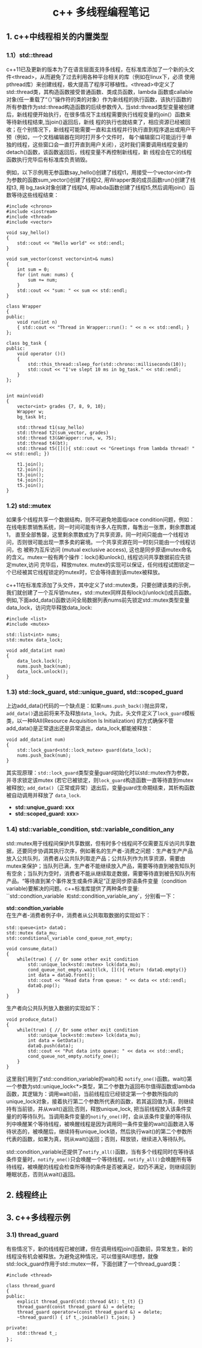 # <p style="text-align: center;">c++ 多线程编程笔记</p>

## 1. c++中线程相关的内置类型
### 1.1）std::thread
  c++11已及更新的版本为了在语言层面支持多线程，在标准库添加了一个新的头文件\<thread\>，从而避免了过去利用各种平台相关的库（例如在linux下，必须
 使用pthread库）来创建线程，极大提高了程序可移植性。\<thread\>中定义了std::thread类，其构造函数接受普通函数、类成员函数，lambda
 函数或callable对象(任一重载了“（）”操作符的类的对象）作为新线程的执行函数，该执行函数的所有参数作为std::thread构造函数的后续参数传入. 
 当std::thread类型变量被创建后，新线程便开始执行，在很多情况下主线程需要执行线程变量的join(）函数来等待新线程结束,当join()返回后，新线
 程的执行也就结束了，相应资源已经被回收；在个别情况下，新线程可能需要一直和主线程并行执行直到程序退出或用户干预（例如，一个文档编辑器在同时打开多个文件时，
 每个编辑窗口可能运行于单独的线程，这些窗口会一直打开直到用户关闭），这时我们需要调用线程变量的detach()函数，该函数返回后，线程变量不再控制新线程，新
 线程会在它的线程函数执行完毕后有标准库负责销毁。 

 例如，以下示例用无参函数say_hello()创建了线程t1，用接受一个vector\<int\>作为参数的函数sum_vector()创建了线程t2, 用Wrapper类的成员函数run()创建了线程t3, 用
 bg_task对象创建了线程t4, 用labda函数创建了线程t5,然后调用join(）函数等待这些线程结束：

```
#include <chrono>
#include <iostream>
#include <thread>
#include <vector>

void say_hello()
{
    std::cout << "Hello world" << std::endl;
}

void sum_vector(const vector<int>& nums)
{
    int sum = 0;
    for (int num: nums) {
        sum += num;
    }
    std::cout << "sum: " << sum << std::endl;
}

class Wrapper
{
public:
    void run(int n)
    { std::cout << "Thread in Wrapper::run(): " << n << std::endl; }
};

class bg_task {
public:
    void operator ()()
    {
        std::this_thread::sleep_for(std::chrono::milliseconds(10));
        std::cout << "I've slept 10 ms in bg_task." << std::endl;
    }
}; 


int main(void)
{
    vector<int> grades {7, 8, 9, 10};
    Wrapper w;
    bg_task bt;

    std::thread t1(say_hello)
    std::thread t2(sum_vector, grades)
    std::thread t3(&Wrapper::run, w, 75);
    std::thread t4(bt);
    std::thread t5([](){ std::cout << "Greetings from lambda thread! " << std::endl; })

    t1.join();
    t2.join();
    t3.join();
    t4.join();
    t5.join();
}
```


### 1.2) std::mutex
如果多个线程共享一个数据结构，则不可避免地面临race condition问题，例如：在线电影票销售系统，同一时间可能有许多人在购票，每售出一张票，剩余票数减1，
直至全部售罄，这里剩余票数成为了共享资源，同一时间只能由一个线程访问，否则很可能出现一票多卖的窘境。一个共享资源在同一时刻只能由一个线程访问，也
被称为互斥访问 (mutual exclusive access), 这也是同步原语mutex命名的含义。mutex一般有两个操作：lock()和unlock(), 线程访问共享数据前应先锁定mutex,访问
完毕后，释放mutex. mutex的实现可以保证，任何线程试图锁定一个已经被其它线程锁定的mutex时，它会等待直到该mutex被释放。

c++11在标准库添加了<mutex>头文件，其中定义了std::mutex类，只要创建该类的示例，我们就创建了一个互斥锁mutex，std::mutex同样具有lock()/unlock()成员函数。
例如,下面add_data()函数访问全局数据列表nums前先锁定std::mutex类型变量data\_lock，访问完毕释放data_lock:

```
#include <list>
#include <mutex>

std::list<int> nums;
std::mutex data_lock;

void add_data(int num)
{
    data_lock.lock();
    nums.push_back(num);
    data_lock.unlock();
}
```
### 1.3) std::lock\_guard, std::unique\_guard, std::scoped\_guard
上边add_data()代码的一个缺点是：如果`nums.push_back()`抛出异常，`add_data()`退出前将来不及释放`data_lock`。为此，<mutex>头文件定义了`lock_guard`模板类，以一种RAII(Resource 
Acquisition Is Initialization) 的方式确保不管add_data()是正常退出还是异常退出，data_lock,都能被释放：

```
void add_data(int num)
{
    std::lock_guard<std::lock_mutex> guard(data_lock);
    nums.push_back(num);
}
```

其实现原理：`std::lock_guard`类型变量guard初始化时以std::mutex作为参数，并寻求锁定该mutex (若它已被锁定，则`lock_guard`构造函数一直等待直到mutex被释放);
`add_data()`（正常或异常）退出后，变量guard生命期结束，其析构函数被自动调用并释放了 `data_lock`.

- <strong>std::unqiue_guard: xxx </strong><br>
- <strong>std::scoped_guard: xxx</strong>><br>

### 1.4) std::variable\_condition, std::variable\_condition\_any
std::mutex用于线程间保护共享数据，但有时多个线程间不仅需要互斥访问共享数据，还要同步协调其执行次序，例如著名的生产者-消费之问题：生产者生产产品放入公共队列，消费者从公共队列取走产品；公共队列作为共享资源，需要由mutex来保护；当队列已满，生产者不能继续放入产品，需要等待直到被告知队列有空余；当队列为空时，消费者不能从继续取走数据，需要等待直到被告知队列有产品。“等待直到某个事件发生或条件满足”正是同步原语条件变量（condition variable)要解决的问题。c++标准库提供了两种条件变量: ``std::condtion_variable` 和`std::condition_variable_any`，分别看一下：

<strong> std::condtion_variable</strong><br>
在生产者-消费者例子中，消费者从公共取取数据的实现如下：

```
std::queue<int> dataQ；
std::mutex data_mu;
std::conditional_variable cond_queue_not_empty;

void consume_data()
{
    while(true) { // Or some other exit condition 
        std::unique_lock<std::mutex> lck(data_mu);
        cond_queue_not_empty.wait(lck, [](){ return !dataQ.empty()}
        int data = dataQ.front();
        std::cout << "Read data from queue: " << data << std::endl;
        dataQ.pop();
    }
}
```

生产者向公共队列放入数据的实现如下：

```
void produce_data()
{
    while(true) { // Or some other exit condition 
        std::unique_lock<std::mutex> lck(data_mu);
        int data = GetData();
        dataQ.push(data);
        std::cout << "Put data into queue: " << data << std::endl;
        cond_queue_not_empty.notify_one();
    }
}
```

这里我们用到了std::condition_variable的wait()和 `notify_one()`函数。wait()第一个参数为std::unique_lock<*>类型，第二个参数为返回布尔值得函数或lambda函数，其逻辑为：调用wait()前，当前线程应已经锁定第一个参数所指向的unique_lock对象，接着执行第二个参数所代表的函数，若其返回值为真，则继续持有当前锁，并从wait()返回;否则，释放unique_lock, 把当前线程放入该条件变量的的等待队列。当调用条件变量的`notify_one()`时，会从该条件变量的等待队列中唤醒某个等待线程，被唤醒线程是因为调用同一条件变量的wait()函数进入等待状态的，被唤醒后，继续持有unique_lock锁，然后执行wait()的第二个参数所代表的函数，如果为真，则从wait()返回；否则，释放锁，继续进入等待队列。

std::condition_variable还提供了`notify_all()`函数，当有多个线程同时在等待该条件变量时，`notify_one()`只会唤醒一个等待线程，`notify_all()`会唤醒所有等待线程，被唤醒的线程会检查所等待的条件是否被满足，如仍不满足，则继续回到睡眠状态，否则从wait()返回。



## 2. 线程终止 

## 3. c++多线程示例
### 3.1) thread_guard
  有些情况下，新的线线程已被创建，但在调用线程join()函数前，异常发生，新的线程没有机会被释放。为避免这种情况，可以借鉴RAII思想，就像std::lock_guard作用于std::mutex一样，下面创建了一个thread_guard类：

```
#include <thread>

class thread_guard
{
public:
    explicit thread_guard(std::thread &t): t_(t) {}
    thread_guard(const thread_guard &) = delete;
    thread_guard operator=(const thread_guard &) = delete;
    ~thread_guard() { if t_.joinable() t.join; }

private:
    std::thread t_;
}；
```